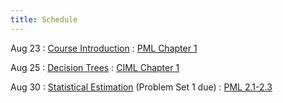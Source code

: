 ```yaml
---
title: Schedule
---
```


Aug 23
: [Course Introduction]()
  : [PML Chapter 1](https://github.com/probml/pml-book/releases/latest/download/book1.pdf)

Aug 25
: [Decision Trees]()
  : [CIML Chapter 1](http://ciml.info/dl/v0_99/ciml-v0_99-ch01.pdf)

Aug 30
: [Statistical Estimation]() (Problem Set 1 due)
  : [PML 2.1-2.3](https://github.com/probml/pml-book/releases/latest/download/book1.pdf)
